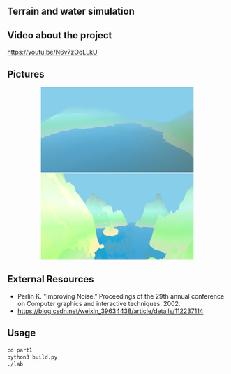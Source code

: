 ## Terrain and water simulation

## Video about the project
https://youtu.be/N6v7zOqLLkU

## Pictures
<p align="center">
  <img src="./pic/pic1.png" width="350" title="at width = 0.0011">
  <img src="./pic/pic2.png" width="350" title="at width = 0.005">
</p>

## External Resources
  * Perlin K. "Improving Noise." Proceedings of the 29th annual conference on Computer graphics and interactive techniques. 2002.
  * https://blog.csdn.net/weixin_39634438/article/details/112237114

## Usage
```
cd part1
python3 build.py
./lab
```
